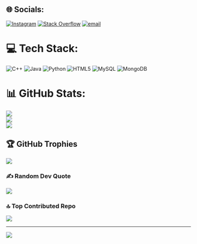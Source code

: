 
## 🌐 Socials:
[![Instagram](https://img.shields.io/badge/Instagram-%23E4405F.svg?logo=Instagram&logoColor=white)](https://instagram.com/rahul_l2239) [![Stack Overflow](https://img.shields.io/badge/-Stackoverflow-FE7A16?logo=stack-overflow&logoColor=white)](https://stackoverflow.com/users/ ) [![email](https://img.shields.io/badge/Email-D14836?logo=gmail&logoColor=white)](mailto:rahulkumarjaypuriya9@gmail.com) 

# 💻 Tech Stack:
![C++](https://img.shields.io/badge/c++-%2300599C.svg?style=for-the-badge&logo=c%2B%2B&logoColor=white) ![Java](https://img.shields.io/badge/java-%23ED8B00.svg?style=for-the-badge&logo=openjdk&logoColor=white) ![Python](https://img.shields.io/badge/python-3670A0?style=for-the-badge&logo=python&logoColor=ffdd54) ![HTML5](https://img.shields.io/badge/html5-%23E34F26.svg?style=for-the-badge&logo=html5&logoColor=white) ![MySQL](https://img.shields.io/badge/mysql-4479A1.svg?style=for-the-badge&logo=mysql&logoColor=white) ![MongoDB](https://img.shields.io/badge/MongoDB-%234ea94b.svg?style=for-the-badge&logo=mongodb&logoColor=white)
# 📊 GitHub Stats:
![](https://github-readme-stats.vercel.app/api?username=keshari2003&theme=merko&hide_border=false&include_all_commits=true&count_private=false)<br/>
![](https://nirzak-streak-stats.vercel.app/?user=keshari2003&theme=merko&hide_border=false)<br/>
![](https://github-readme-stats.vercel.app/api/top-langs/?username=keshari2003&theme=merko&hide_border=false&include_all_commits=true&count_private=false&layout=compact)

## 🏆 GitHub Trophies
![](https://github-profile-trophy.vercel.app/?username=keshari2003&theme=radical&no-frame=false&no-bg=true&margin-w=4)

### ✍️ Random Dev Quote
![](https://quotes-github-readme.vercel.app/api?type=horizontal&theme=radical)

### 🔝 Top Contributed Repo
![](https://github-contributor-stats.vercel.app/api?username=keshari2003&limit=5&theme=merko&combine_all_yearly_contributions=true)

---
[![](https://visitcount.itsvg.in/api?id=keshari2003&icon=0&color=0)](https://visitcount.itsvg.in)

<!-- Proudly created with GPRM ( https://gprm.itsvg.in ) -->
